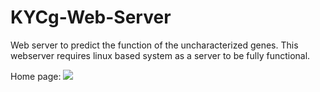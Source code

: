 # KYCg-Web-Server
Web server to predict the function of the uncharacterized genes.
This webserver requires linux based system as a server to be fully functional.

Home page:
![](imagesforReadme/img1)
